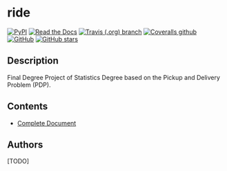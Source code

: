 # ride

[![PyPI](https://img.shields.io/pypi/v/ride.svg)](https://pypi.org/project/ride)
[![Read the Docs](https://img.shields.io/readthedocs/ride.svg)](https://ride.readthedocs.io/)
[![Travis (.org) branch](https://img.shields.io/travis/garciparedes/ride/master.svg)](https://travis-ci.org/garciparedes/ride/branches)
[![Coveralls github](https://img.shields.io/coveralls/github/garciparedes/ride.svg)](https://coveralls.io/github/garciparedes/ride)
[![GitHub](https://img.shields.io/github/license/garciparedes/ride.svg)](https://github.com/garciparedes/ride/blob/master/LICENSE)
[![GitHub stars](https://img.shields.io/github/stars/garciparedes/ride.svg)](https://github.com/garciparedes/ride)

## Description 

Final Degree Project of Statistics Degree based on the Pickup and Delivery Problem (PDP).

## Contents

* [Complete Document](tex/document/document.pdf)

## Authors
[TODO]
